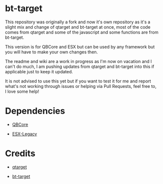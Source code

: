 # bt-target

This repository was originally a fork and now it's own repository as it's a slight mix and change of qtarget and bt-target at once, most of the code comes from qtarget and some of the javascript and some functions are from bt-target.

This version is for QBCore and ESX but can be used by any framework but you will have to make your own changes then.

The readme and wiki are a work in progress as I'm now on vacation and I can't do much, I am pushing updates from qtarget and bt-target into this if applicable just to keep it updated.

It is not advised to use this yet but if you want to test it for me and report what's not working through issues or helping via Pull Requests, feel free to, I love some help!

# Dependencies

* [QBCore](https://github.com/qbcore-framework/qb-core)

* [ESX-Legacy](https://github.com/esx-framework/esx-legacy)

# Credits

* [qtarget](https://github.com/QuantusRP/qtarget)

* [bt-target](https://github.com/brentN5/bt-target)
